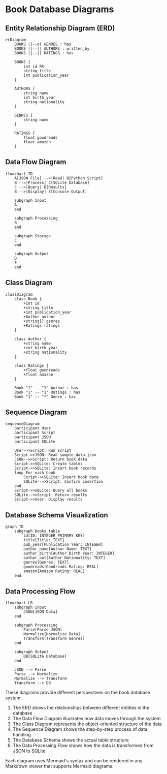 # Book Database Diagrams

## Entity Relationship Diagram (ERD)

```mermaid
erDiagram
    BOOKS ||--o{ GENRES : has
    BOOKS ||--|| AUTHORS : written_by
    BOOKS ||--|| RATINGS : has

    BOOKS {
        int id PK
        string title
        int publication_year
    }

    AUTHORS {
        string name
        int birth_year
        string nationality
    }

    GENRES {
        string name
    }

    RATINGS {
        float goodreads
        float amazon
    }
```

## Data Flow Diagram

```mermaid
flowchart TD
    A[JSON File] -->|Read| B[Python Script]
    B -->|Process| C[SQLite Database]
    C -->|Query| D[Results]
    B -->|Display| E[Console Output]
    
    subgraph Input
    A
    end
    
    subgraph Processing
    B
    end
    
    subgraph Storage
    C
    end
    
    subgraph Output
    D
    E
    end
```

## Class Diagram

```mermaid
classDiagram
    class Book {
        +int id
        +string title
        +int publication_year
        +Author author
        +string[] genres
        +Ratings ratings
    }
    
    class Author {
        +string name
        +int birth_year
        +string nationality
    }
    
    class Ratings {
        +float goodreads
        +float amazon
    }
    
    Book "1" -- "1" Author : has
    Book "1" -- "1" Ratings : has
    Book "1" -- "*" Genre : has
```

## Sequence Diagram

```mermaid
sequenceDiagram
    participant User
    participant Script
    participant JSON
    participant SQLite
    
    User->>Script: Run script
    Script->>JSON: Read sample_data.json
    JSON-->>Script: Return book data
    Script->>SQLite: Create tables
    Script->>SQLite: Insert book records
    loop For each book
        Script->>SQLite: Insert book data
        SQLite-->>Script: Confirm insertion
    end
    Script->>SQLite: Query all books
    SQLite-->>Script: Return results
    Script->>User: Display results
```

## Database Schema Visualization

```mermaid
graph TD
    subgraph books_table
        id[ID: INTEGER PRIMARY KEY]
        title[Title: TEXT]
        pub_year[Publication Year: INTEGER]
        author_name[Author Name: TEXT]
        author_birth[Author Birth Year: INTEGER]
        author_nat[Author Nationality: TEXT]
        genres[Genres: TEXT]
        goodreads[Goodreads Rating: REAL]
        amazon[Amazon Rating: REAL]
    end
```

## Data Processing Flow

```mermaid
flowchart LR
    subgraph Input
        JSON[JSON Data]
    end
    
    subgraph Processing
        Parse[Parse JSON]
        Normalize[Normalize Data]
        Transform[Transform Genres]
    end
    
    subgraph Output
        DB[SQLite Database]
    end
    
    JSON --> Parse
    Parse --> Normalize
    Normalize --> Transform
    Transform --> DB
```

These diagrams provide different perspectives on the book database system:

1. The ERD shows the relationships between different entities in the database
2. The Data Flow Diagram illustrates how data moves through the system
3. The Class Diagram represents the object-oriented structure of the data
4. The Sequence Diagram shows the step-by-step process of data handling
5. The Database Schema shows the actual table structure
6. The Data Processing Flow shows how the data is transformed from JSON to SQLite

Each diagram uses Mermaid's syntax and can be rendered in any Markdown viewer that supports Mermaid diagrams. 